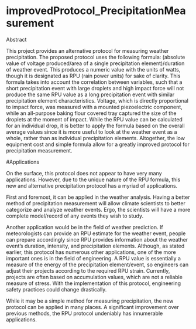 # improvedProtocol_PrecipitationMeasurement
Abstract

This project provides an alternative protocol for measuring weather precipitation. The proposed protocol uses the following formula: (absolute value of voltage produced/area of a single precipitation element)/duration of weather event. This produces a numeric value with the units of watts, though it is designated as RPU (rain power units) for sake of clarity.  This formula takes into account the correlation between variables, such that a short precipitation event with large droplets and high impact force will not produce the same RPU value as a long precipitation event with similar precipitation element characteristics. Voltage, which is directly proportional to impact force, was measured with a mounted piezoelectric component, while an all-purpose baking flour covered tray captured the size of the droplets at the moment of impact. While the RPU value can be calculated for an individual drop, it is better to apply the formula based on the overall average values since it is more useful to look at the weather event as a whole, rather than as individual precipitation elements. Altogether, the low equipment cost and simple formula allow for a greatly improved protocol for precipitation measurement.



#Applications

On the surface, this protocol does not appear to have very many applications. However, due to the unique nature of the RPU formula, this new and alternative precipitation protocol has a myriad of applications. 

First and foremost, it can be applied in the weather analysis. Having a better method of precipitation measurement will allow climate scientists to better categorize and analyze weather events. Ergo, the scientists will have a more complete model/record of any events they wish to study.

Another application would be in the field of weather prediction. If meteorologists can provide an RPU estimate for the weather event, people can prepare accordingly since RPU provides information about the weather event’s duration, intensity, and precipitation elements. 
Although, as stated earlier, this protocol has numerous other applications, one of the more important ones is in the field of engineering. A RPU value is essentially a measure of the energy of the precipitation element/event, so engineers can adjust their projects according to the required RPU strain. Currently, projects are often based on accumulation values, which are not a reliable measure of stress. With the implementation of this protocol, engineering safety practices could change drastically.

While it may be a simple method for measuring precipitation, the new protocol can be applied in many places. A significant improvement over previous methods, the RPU protocol undeniably has innumerable applications.

